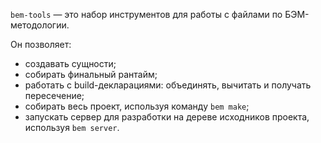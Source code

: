 `bem-tools` — это набор инструментов для работы с файлами по БЭМ-методологии.

Он позволяет:

* создавать сущности;
* собирать финальный рантайм;
* работать с build-декларациями: объединять, вычитать и получать пересечение;
* собирать весь проект, используя команду `bem make`;
* запускать сервер для разработки на дереве исходников проекта, используя `bem server`.
